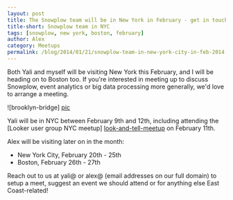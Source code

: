 ```yaml
---
layout: post
title: The Snowplow team will be in New York in February - get in touch if you'd like to meet
title-short: Snowplow team in NYC
tags: [snowplow, new york, boston, february]
author: Alex
category: Meetups
permalink: /blog/2014/01/21/snowplow-team-in-new-york-city-in-feb-2014
---
```



Both Yali and myself will be visiting New York this February, and I will be heading on to Boston too. If you're interested in meeting up to discuss Snowplow, event analytics or big data processing more generally, we'd love to arrange a meeting.

![brooklyn-bridge] [pic]

Yali will be in NYC between February 9th and 12th, including attending the [Looker user group NYC meetup] [look-and-tell-meetup] on February 11th.

Alex will be visiting later on in the month:

* New York City, February 20th - 25th
* Boston, February 26th - 27th

Reach out to us at yali@ or alex@ (email addresses on our full domain) to setup a meet, suggest an event we should attend or for anything else East Coast-related!

[pic]: /assets/img/blog/2014/01/brooklyn-bridge.jpg
[look-and-tell-meetup]: http://www.meetup.com/Looker-User-Group-NY/events/156298422/

